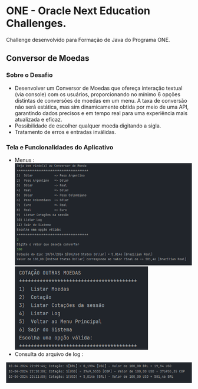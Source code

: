 # ONE - Oracle Next Education Challenges.
Challenge desenvolvido para Formação de Java do Programa ONE.

## Conversor de Moedas
###  Sobre o Desafio

- Desenvolver um Conversor de Moedas que ofereça interação textual (via console) com os usuários, proporcionando no mínimo 6 opções distintas de conversões de moedas em um menu. A taxa de conversão não será estática, mas sim dinamicamente obtida por meio de uma API, garantindo dados precisos e em tempo real para uma experiência mais atualizada e eficaz.</br>
- Possibilidade de escolher qualquer moeda digitando a sigla.
- Tratamento de erros e entradas inválidas. 

### Tela e Funcionalidades do Aplicativo


- Menus :
![img_1.png](img_1.png) 
![img_4.png](img_4.png)
- Consulta do arquivo de log :  

![img_3.png](img_3.png)
